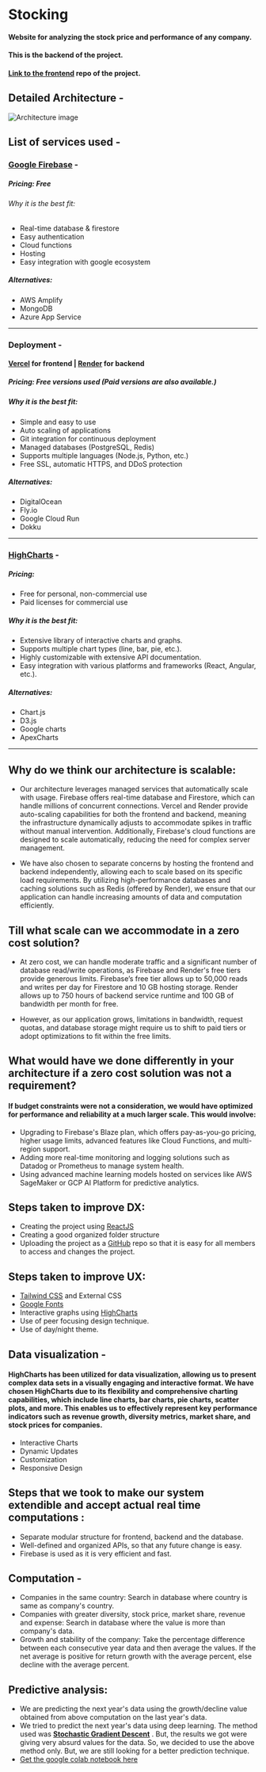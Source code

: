 # Stocking 

#### Website for analyzing the stock price and performance of any company.
#### This is the backend of the project.
#### [Link to the frontend](https://github.com/Siddhant-Baranwal/stocking) repo of the project.

## Detailed Architecture - 
![Architecture image](https://i.ibb.co/7gX9xpB/Untitled-Diagram-drawio.png)
<!-- Image of detailed architecture -->

## List of services used -
### [Google Firebase](https://firebase.google.com/) - 
##### Pricing: Free
###### Why it is the best fit:
- Real-time database & firestore
- Easy authentication
- Cloud functions
- Hosting 
- Easy integration with google ecosystem
##### Alternatives:
- AWS Amplify
- MongoDB
- Azure App Service

---

### Deployment -
#### [Vercel](https://vercel.com/) for frontend |  [Render](https://render.com/) for backend
##### Pricing: Free versions used (Paid versions are also available.)
##### Why it is the best fit: 
- Simple and easy to use
- Auto scaling of applications
- Git integration for continuous deployment
- Managed databases (PostgreSQL, Redis)
- Supports multiple languages (Node.js, Python, etc.)
- Free SSL, automatic HTTPS, and DDoS protection
##### Alternatives: 
- DigitalOcean
- Fly.io
- Google Cloud Run
- Dokku

---

### [HighCharts](https://www.highcharts.com/) -
##### Pricing: 
- Free for personal, non-commercial use
- Paid licenses for commercial use
##### Why it is the best fit: 
- Extensive library of interactive charts and graphs.
- Supports multiple chart types (line, bar, pie, etc.).
- Highly customizable with extensive API documentation.
- Easy integration with various platforms and frameworks (React, Angular, etc.).
##### Alternatives: 
- Chart.js
- D3.js
- Google charts
- ApexCharts

---

## Why do we think our architecture is scalable: 
- Our architecture leverages managed services that automatically scale with usage. Firebase offers real-time database and Firestore, which can handle millions of concurrent connections. Vercel and Render provide auto-scaling capabilities for both the frontend and backend, meaning the infrastructure dynamically adjusts to accommodate spikes in traffic without manual intervention. Additionally, Firebase's cloud functions are designed to scale automatically, reducing the need for complex server management.

- We have also chosen to separate concerns by hosting the frontend and backend independently, allowing each to scale based on its specific load requirements. By utilizing high-performance databases and caching solutions such as Redis (offered by Render), we ensure that our application can handle increasing amounts of data and computation efficiently.

## Till what scale can we accommodate in a zero cost solution?
- At zero cost, we can handle moderate traffic and a significant number of database read/write operations, as Firebase and Render's free tiers provide generous limits. Firebase’s free tier allows up to 50,000 reads and writes per day for Firestore and 10 GB hosting storage. Render allows up to 750 hours of backend service runtime and 100 GB of bandwidth per month for free.

- However, as our application grows, limitations in bandwidth, request quotas, and database storage might require us to shift to paid tiers or adopt optimizations to fit within the free limits.

## What would have we done differently in your architecture if a zero cost solution was not a requirement?
#### If budget constraints were not a consideration, we would have optimized for performance and reliability at a much larger scale. This would involve:
- Upgrading to Firebase's Blaze plan, which offers pay-as-you-go pricing, higher usage limits, advanced features like Cloud Functions, and multi-region support.
- Adding more real-time monitoring and logging solutions such as Datadog or Prometheus to manage system health.
- Using advanced machine learning models hosted on services like AWS SageMaker or GCP AI Platform for predictive analytics.

## Steps taken to improve DX: 
- Creating the project using [ReactJS](https://react.dev/)
- Creating a good organized folder structure
- Uploading the project as a [GitHub](https://github.com/) repo so that it is easy for all members to access and changes the project.

## Steps taken to improve UX:
- [Tailwind CSS](https://tailwindcss.com/) and External CSS
- [Google Fonts](https://fonts.google.com/)
- Interactive graphs using [HighCharts](https://www.highcharts.com/)
- Use of peer focusing design technique.
- Use of day/night theme.


## Data visualization -
#### HighCharts has been utilized for data visualization, allowing us to present complex data sets in a visually engaging and interactive format. We have chosen HighCharts due to its flexibility and comprehensive charting capabilities, which include line charts, bar charts, pie charts, scatter plots, and more. This enables us to effectively represent key performance indicators such as revenue growth, diversity metrics, market share, and stock prices for companies.

- Interactive Charts
- Dynamic Updates
- Customization
- Responsive Design

## Steps that we took to make our system extendible and accept actual real time computations :
- Separate modular structure for frontend, backend and the database.
- Well-defined and organized APIs, so that any future change is easy.
- Firebase is used as it is very efficient and fast.

## Computation -
- Companies in the same country:
  Search in database where country is same as company's country.
- Companies with greater diversity, stock price, market share, revenue and expense:
  Search in database where the value is more than company's data.
- Growth and stability of the company: 
  Take the percentage difference between each consecutive year data and then average the values. If the net average is positive for return growth with the average percent, else decline with the average percent.

## Predictive analysis: 
- We are predicting the next year's data using the growth/decline value obtained from above computation on the last year's data.
- We tried to predict the next year's data using deep learning. The method used was <b><u>Stochastic Gradient Descent</u></b> . But, the results we got were giving very absurd values for the data. So, we decided to use the above method only. But, we are still looking for a better prediction technique.
- [Get the google colab notebook here](https://colab.research.google.com/drive/1khp_eWRDe5ziXGCwyw_obJtAheK3Qz26?usp=sharing)
